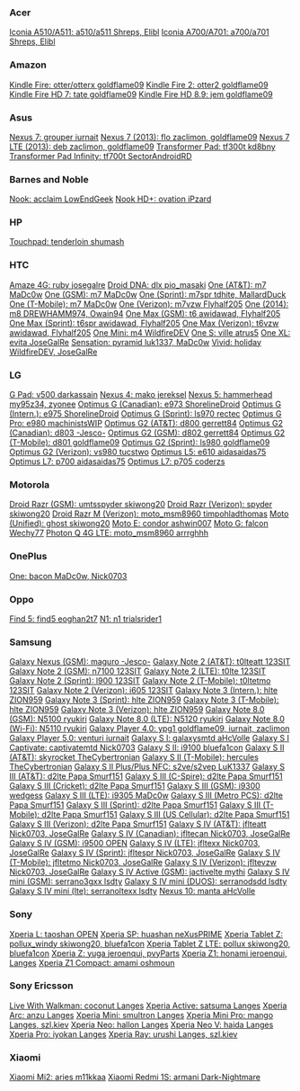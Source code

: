 <div>
<h3>Acer</h3>
<a href="http://forum.xda-developers.com/showthread.php?t=2699971">Iconia A510/A511:           a510/a511      Shreps, Elibl</a>
<a href="http://forum.xda-developers.com/showthread.php?t=2881725">Iconia A700/A701:           a700/a701      Shreps, Elibl</a>
<br>
<h3>Amazon</h3>
<a href="http://forum.xda-developers.com/showthread.php?t=2407455">Kindle Fire:                otter/otterx   goldflame09</a>
<a href="http://forum.xda-developers.com/showthread.php?t=2347951">Kindle Fire 2:              otter2         goldflame09</a>
<a href="http://forum.xda-developers.com/showthread.php?t=2355103">Kindle Fire HD 7:           tate           goldflame09</a>
<a href="http://forum.xda-developers.com/showthread.php?t=2356333">Kindle Fire HD 8.9:         jem            goldflame09</a>
<br>
<h3>Asus</h3>
<a href="http://forum.xda-developers.com/showthread.php?t=2203239">Nexus 7:                    grouper        iurnait</a>
<a href="http://forum.xda-developers.com/showthread.php?t=2408829">Nexus 7 (2013):             flo            zaclimon, goldflame09</a>
<a href="http://forum.xda-developers.com/showthread.php?t=2408829">Nexus 7 LTE (2013):         deb            zaclimon, goldflame09</a>
<a href="http://forum.xda-developers.com/showthread.php?t=2501869">Transformer Pad:            tf300t         kd8bny</a>
<a href="http://forum.xda-developers.com/showthread.php?t=2445827">Transformer Pad Infinity:   tf700t         SectorAndroidRD</a>
<br>
<h3>Barnes and Noble</h3>
<a href="http://forum.xda-developers.com/showthread.php?t=2746417">Nook:                       acclaim        LowEndGeek</a>
<a href="http://forum.xda-developers.com/showthread.php?t=2883064">Nook HD+:                   ovation        iPzard</a>
<br>
<h3>HP</h3>
<a href="http://forum.xda-developers.com/showthread.php?t=2779954">Touchpad:                   tenderloin     shumash</a>
<br>
<h3>HTC</h3>
<a href="http://forum.xda-developers.com/showthread.php?t=2669292">Amaze 4G:                   ruby           josegalre</a>
<a href="http://forum.xda-developers.com/showthread.php?t=2270188">Droid DNA:                  dlx            pio_masaki</a>
<a href="http://forum.xda-developers.com/showthread.php?t=2348590">One (AT&T):                 m7             MaDc0w</a>
<a href="http://forum.xda-developers.com/showthread.php?t=2348415">One (GSM):                  m7             MaDc0w</a>
<a href="http://forum.xda-developers.com/showthread.php?t=2408340">One (Sprint):               m7spr          tdhite, MallardDuck</a>
<a href="http://forum.xda-developers.com/showthread.php?t=2375475">One (T-Mobile):             m7             MaDc0w</a>
<a href="http://forum.xda-developers.com/showthread.php?t=2455127">One (Verizon):              m7vzw          Flyhalf205</a>
<a href="http://forum.xda-developers.com/showthread.php?t=2746553">One (2014):                 m8             DREWHAMM974, Owain94</a>
<a href="http://forum.xda-developers.com/showthread.php?t=2790916">One Max (GSM):              t6             awidawad, Flyhalf205</a>
<a href="http://forum.xda-developers.com/showthread.php?t=2790916">One Max (Sprint):           t6spr          awidawad, Flyhalf205</a>
<a href="http://forum.xda-developers.com/showthread.php?t=2790916">One Max (Verizon):          t6vzw          awidawad, Flyhalf205</a>
<a href="http://forum.xda-developers.com/showthread.php?t=2741847">One Mini:                   m4             WildfireDEV</a>
<a href="http://forum.xda-developers.com/showthread.php?t=2164406">One S:                      ville          atrus5</a>
<a href="http://forum.xda-developers.com/showthread.php?t=2668282">One XL:                     evita          JoseGalRe</a>
<a href="http://forum.xda-developers.com/showthread.php?t=2921484">Sensation:                  pyramid        luk1337, MaDc0w</a>
<a href="http://forum.xda-developers.com/showthread.php?t=2677301">Vivid:                      holiday        WildfireDEV, JoseGalRe</a>
<br>
<h3>LG</h3>
<a href="http://forum.xda-developers.com/showthread.php?t=2668112">G Pad:                      v500           darkassain</a>
<a href="http://forum.xda-developers.com/showthread.php?t=2668912">Nexus 4:                    mako           jereksel</a>
<a href="http://forum.xda-developers.com/showthread.php?t=2670238">Nexus 5:                    hammerhead     my95z34, zyonee</a>
<a href="http://forum.xda-developers.com/showthread.php?t=2863083">Optimus G (Canadian):       e973           ShorelineDroid</a>
<a href="http://forum.xda-developers.com/showthread.php?t=2866844">Optimus G (Intern.):        e975           ShorelineDroid</a>
<a href="http://forum.xda-developers.com/showthread.php?t=2878505">Optimus G (Sprint):         ls970          rectec</a>
<a href="http://forum.xda-developers.com/showthread.php?t=2852984">Optimus G Pro:              e980           machinistsWIP</a>
<a href="http://forum.xda-developers.com/showthread.php?t=2500030">Optimus G2 (AT&T):          d800           gerrett84</a>
<a href="http://forum.xda-developers.com/showthread.php?t=2680171">Optimus G2 (Canadian):      d803           -Jesco-</a>
<a href="http://forum.xda-developers.com/showthread.php?t=2500030">Optimus G2 (GSM):           d802           gerrett84</a>
<a href="http://forum.xda-developers.com/showthread.php?t=2669063">Optimus G2 (T-Mobile):      d801           goldflame09</a>
<a href="http://forum.xda-developers.com/showthread.php?t=2669074">Optimus G2 (Sprint):        ls980          goldflame09</a>
<a href="http://forum.xda-developers.com/showthread.php?t=2542006">Optimus G2 (Verizon):       vs980          tucstwo</a>
<a href="http://forum.xda-developers.com/showthread.php?t=2790982">Optimus L5:                 e610           aidasaidas75</a>
<a href="http://forum.xda-developers.com/showthread.php?t=2769502">Optimus L7:                 p700           aidasaidas75</a>
<a href="http://forum.xda-developers.com/showthread.php?t=2704650">Optimus L7:                 p705           coderzs</a>
<br>
<h3>Motorola</h3>
<a href="http://forum.xda-developers.com/showthread.php?t=2670349">Droid Razr (GSM):           umtsspyder     skiwong20</a>
<a href="http://forum.xda-developers.com/showthread.php?t=2670349">Droid Razr (Verizon):       spyder         skiwong20</a>
<a href="http://forum.xda-developers.com/showthread.php?t=2306377">Droid Razr M (Verizon):     moto_msm8960   timpohladthomas</a>
<a href="http://forum.xda-developers.com/showthread.php?t=2504830">Moto (Unified):             ghost          skiwong20</a>
<a href="http://forum.xda-developers.com/showthread.php?t=2886058">Moto E:                     condor         ashwin007</a>
<a href="http://forum.xda-developers.com/showthread.php?t=2667834">Moto G:                     falcon         Wechy77</a>
<a href="http://forum.xda-developers.com/showthread.php?t=2415997">Photon Q 4G LTE:            moto_msm8960   arrrghhh</a>
<br>
<h3>OnePlus</h3>
<a href="http://forum.xda-developers.com/showthread.php?t=2811990">One:                        bacon          MaDc0w, Nick0703</a>
<br>
<h3>Oppo</h3>
<a href="http://forum.xda-developers.com/showthread.php?t=2678702">Find 5:                     find5          eoghan2t7</a>
<a href="http://forum.xda-developers.com/showthread.php?t=2678683">N1:                         n1             trialsrider1</a>
<br>
<h3>Samsung</h3>
<a href="http://forum.xda-developers.com/showthread.php?t=2409090">Galaxy Nexus (GSM):         maguro         -Jesco-</a>
<a href="http://forum.xda-developers.com/showthread.php?t=2667763">Galaxy Note 2 (AT&T):       t0lteatt       123SIT</a>
<a href="http://forum.xda-developers.com/showthread.php?t=2667751">Galaxy Note 2 (GSM):        n7100          123SIT</a>
<a href="http://forum.xda-developers.com/showthread.php?t=2449424">Galaxy Note 2 (LTE):        t0lte          123SIT</a>
<a href="http://forum.xda-developers.com/showthread.php?t=2667760">Galaxy Note 2 (Sprint):     l900           123SIT</a>
<a href="http://forum.xda-developers.com/showthread.php?t=2426051">Galaxy Note 2 (T-Mobile):   t0ltetmo       123SIT</a>
<a href="http://forum.xda-developers.com/showthread.php?t=2311152">Galaxy Note 2 (Verizon):    i605           123SIT</a>
<a href="http://forum.xda-developers.com/showthread.php?t=2834389">Galaxy Note 3 (Intern.):    hlte           ZION959</a>
<a href="http://forum.xda-developers.com/showthread.php?t=2834390">Galaxy Note 3 (Sprint):     hlte           ZION959</a>
<a href="http://forum.xda-developers.com/showthread.php?t=2834376">Galaxy Note 3 (T-Mobile):   hlte           ZION959</a>
<a href="http://forum.xda-developers.com/showthread.php?t=2834397">Galaxy Note 3 (Verizon):    hlte           ZION959</a>
<a href="http://forum.xda-developers.com/showthread.php?t=2456222">Galaxy Note 8.0 (GSM):      N5100          ryukiri</a>
<a href="http://forum.xda-developers.com/showthread.php?t=2456222">Galaxy Note 8.0 (LTE):      N5120          ryukiri</a>
<a href="http://forum.xda-developers.com/showthread.php?t=2456222">Galaxy Note 8.0 (Wi-Fi):    N5110          ryukiri</a>
<a href="http://forum.xda-developers.com/showthread.php?t=2387504">Galaxy Player 4.0:          ypg1           goldflame09, iurnait, zaclimon</a>
<a href="http://forum.xda-developers.com/showthread.php?t=2387504">Galaxy Player 5.0:          venturi        iurnait</a>
<a href="http://forum.xda-developers.com/showthread.php?t=2948152">Galaxy S I:                 galaxysmtd     aHcVolle</a>
<a href="http://forum.xda-developers.com/showthread.php?t=2173726">Galaxy S I Captivate:       captivatemtd   Nick0703</a>
<a href="http://forum.xda-developers.com/showthread.php?t=2203444">Galaxy S II:                i9100          bluefa1con</a>
<a href="http://forum.xda-developers.com/showthread.php?t=2669087">Galaxy S II (AT&T):         skyrocket      TheCybertronian</a>
<a href="http://forum.xda-developers.com/showthread.php?t=2669118">Galaxy S II (T-Mobile):     hercules       TheCybertronian</a>
<a href="http://forum.xda-developers.com/showthread.php?t=2790368">Galaxy S II Plus/Plus NFC:  s2ve/s2vep     LuK1337</a>
<a href="http://forum.xda-developers.com/showthread.php?t=2015607">Galaxy S III (AT&T):        d2lte          Papa Smurf151</a>
<a href="http://forum.xda-developers.com/showthread.php?t=2015607">Galaxy S III (C-Spire):     d2lte          Papa Smurf151</a>
<a href="http://forum.xda-developers.com/showthread.php?t=2015607">Galaxy S III (Cricket):     d2lte          Papa Smurf151</a>
<a href="http://forum.xda-developers.com/showthread.php?t=2668572">Galaxy S III (GSM):         i9300          wedgess</a>
<a href="http://forum.xda-developers.com/showthread.php?t=2361286">Galaxy S III (LTE):         i9305          MaDc0w</a>
<a href="http://forum.xda-developers.com/showthread.php?t=2015607">Galaxy S III (Metro PCS):   d2lte          Papa Smurf151</a>
<a href="http://forum.xda-developers.com/showthread.php?t=2032843">Galaxy S III (Sprint):      d2lte          Papa Smurf151</a>
<a href="http://forum.xda-developers.com/showthread.php?t=2015525">Galaxy S III (T-Mobile):    d2lte          Papa Smurf151</a>
<a href="http://forum.xda-developers.com/showthread.php?t=2015607">Galaxy S III (US Cellular): d2lte          Papa Smurf151</a>
<a href="http://forum.xda-developers.com/showthread.php?t=2028443">Galaxy S III (Verizon):     d2lte          Papa Smurf151</a>
<a href="http://forum.xda-developers.com/showthread.php?t=2312024">Galaxy S IV (AT&T):         jflteatt       Nick0703, JoseGalRe</a>
<a href="http://forum.xda-developers.com/showthread.php?t=2312024">Galaxy S IV (Canadian):     jfltecan       Nick0703, JoseGalRe</a>
<a href="http://forum.xda-developers.com/showthread.php?t=2396173">Galaxy S IV (GSM):          i9500          OPEN</a>
<a href="http://forum.xda-developers.com/showthread.php?t=2312024">Galaxy S IV (LTE):          jfltexx        Nick0703, JoseGalRe</a>
<a href="http://forum.xda-developers.com/showthread.php?t=2312063">Galaxy S IV (Sprint):       jfltespr       Nick0703, JoseGalRe</a>
<a href="http://forum.xda-developers.com/showthread.php?t=2668312">Galaxy S IV (T-Mobile):     jfltetmo       Nick0703, JoseGalRe</a>
<a href="http://forum.xda-developers.com/showthread.php?t=2312069">Galaxy S IV (Verizon):      jfltevzw       Nick0703, JoseGalRe</a>
<a href="http://forum.xda-developers.com/showthread.php?t=2821017">Galaxy S IV Active (GSM):   jactivelte     mythi</a>
<a href="http://forum.xda-developers.com/showthread.php?t=2944807">Galaxy S IV mini (GSM):     serrano3gxx    lsdty</a>
<a href="http://forum.xda-developers.com/showthread.php?t=2944807">Galaxy S IV mini (DUOS):    serranodsdd    lsdty</a>
<a href="http://forum.xda-developers.com/showthread.php?t=2944807">Galaxy S IV mini (lte):     serranoltexx   lsdty</a>
<a href="http://forum.xda-developers.com/showthread.php?t=2948457">Nexus 10:                   manta          aHcVolle</a>
<br>
<h3>Sony</h3>
<a href="http://forum.xda-developers.com/showthread.php?t=2749055">Xperia L:                   taoshan        OPEN</a>
<a href="http://forum.xda-developers.com/showthread.php?t=2835662">Xperia SP:                  huashan        neXusPRIME</a>
<a href="http://forum.xda-developers.com/showthread.php?t=2883011">Xperia Tablet Z:            pollux_windy   skiwong20, bluefa1con</a>
<a href="http://forum.xda-developers.com/showthread.php?t=2883011">Xperia Tablet Z LTE:        pollux         skiwong20, bluefa1con</a>
<a href="http://forum.xda-developers.com/showthread.php?t=2208249">Xperia Z:                   yuga           jeroenqui, pvyParts</a>
<a href="http://forum.xda-developers.com/showthread.php?t=2478003">Xperia Z1:                  honami         jeroenqui, Langes</a>
<a href="http://forum.xda-developers.com/showthread.php?t=2764017">Xperia Z1 Compact:          amami          oshmoun</a>
<br>
<h3>Sony Ericsson</h3>
<a href="http://forum.xda-developers.com/showthread.php?t=2675370">Live With Walkman:          coconut        Langes</a>
<a href="http://forum.xda-developers.com/showthread.php?t=2675370">Xperia Active:              satsuma        Langes</a>
<a href="http://forum.xda-developers.com/showthread.php?t=2298280">Xperia Arc:                 anzu           Langes</a>
<a href="http://forum.xda-developers.com/showthread.php?t=2675370">Xperia Mini:                smultron       Langes</a>
<a href="http://forum.xda-developers.com/showthread.php?t=2675370">Xperia Mini Pro:            mango          Langes, szl.kiev</a>
<a href="http://forum.xda-developers.com/showthread.php?t=2672164">Xperia Neo:                 hallon         Langes</a>
<a href="http://forum.xda-developers.com/showthread.php?t=2672164">Xperia Neo V:               haida          Langes</a>
<a href="http://forum.xda-developers.com/showthread.php?t=2672164">Xperia Pro:                 iyokan         Langes</a>
<a href="http://forum.xda-developers.com/showthread.php?t=1803076">Xperia Ray:                 urushi         Langes, szl.kiev</a>
<br>
<h3>Xiaomi</h3>
<a href="http://forum.xda-developers.com/showthread.php?t=2872738">Xiaomi Mi2:                 aries          m11kkaa</a>
<a href="http://forum.xda-developers.com/showthread.php?t=2910535">Xiaomi Redmi 1S:            armani         Dark-Nightmare</a>
<br>
</div>
